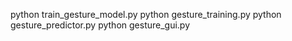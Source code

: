 python train_gesture_model.py
python gesture_training.py
python gesture_predictor.py
python gesture_gui.py
